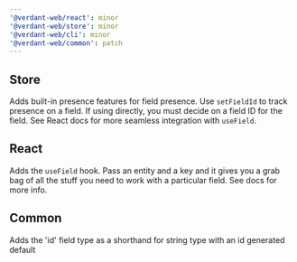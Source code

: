 ```yaml
---
'@verdant-web/react': minor
'@verdant-web/store': minor
'@verdant-web/cli': minor
'@verdant-web/common': patch
---
```


## Store

Adds built-in presence features for field presence. Use `setFieldId` to track presence on a field. If using directly, you must decide on a field ID for the field. See React docs for more seamless integration with `useField`.

## React

Adds the `useField` hook. Pass an entity and a key and it gives you a grab bag of all the stuff you need to work with a particular field. See docs for more info.

## Common

Adds the 'id' field type as a shorthand for string type with an id generated default
